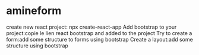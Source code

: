 # amineform
create new react project: npx create-react-app
Add bootstrap to your project:copie le lien react  bootstrap and added to the project
Try to create a form:add some structure to forms using bootstrap
Create a layout:add some structure using bootstrap
